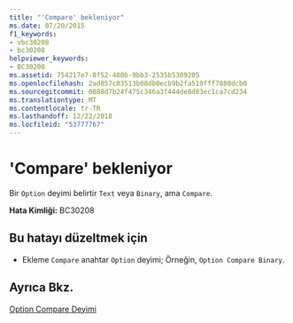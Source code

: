 ```yaml
---
title: "'Compare' bekleniyor"
ms.date: 07/20/2015
f1_keywords:
- vbc30208
- bc30208
helpviewer_keywords:
- BC30208
ms.assetid: 754217e7-8f52-480b-9bb3-2535b5309205
ms.openlocfilehash: 2ad857c03513b08db0ecb9b2fa519fff7880dcb0
ms.sourcegitcommit: 0888d7b24f475c346a3f444de8d83ec1ca7cd234
ms.translationtype: MT
ms.contentlocale: tr-TR
ms.lasthandoff: 12/22/2018
ms.locfileid: "53777767"
---
```

# <a name="compare-expected"></a>'Compare' bekleniyor
Bir `Option` deyimi belirtir `Text` veya `Binary`, ama `Compare`.  
  
 **Hata Kimliği:** BC30208  
  
## <a name="to-correct-this-error"></a>Bu hatayı düzeltmek için  
  
-   Ekleme `Compare` anahtar `Option` deyimi; Örneğin, `Option Compare Binary`.  
  
## <a name="see-also"></a>Ayrıca Bkz.  
 [Option Compare Deyimi](../../visual-basic/language-reference/statements/option-compare-statement.md)
